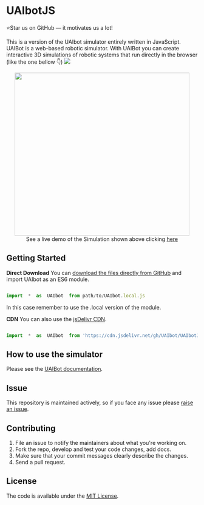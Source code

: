 
# UAIbotJS
⭐Star us on GitHub — it motivates us a lot!

This is a version of the UAIbot simulator entirely written in JavaScript. UAIBot is a web-based robotic simulator. With UAIBot you can create interactive 3D simulations of robotic systems that run directly in the browser (like the one bellow 👇)
![](https://media3.giphy.com/media/v1.Y2lkPTc5MGI3NjExOTNjMTNkNjQxNzg2OTM1NmNhYmQ1YzNkNTA0MTBhNTdkNGVkYTUyZiZjdD1n/WsvRmiVFCd7fYipIDa/giphy.gif)
<p align="center">
  <img width="460" height="430" src="https://media3.giphy.com/media/v1.Y2lkPTc5MGI3NjExOTNjMTNkNjQxNzg2OTM1NmNhYmQ1YzNkNTA0MTBhNTdkNGVkYTUyZiZjdD1n/WsvRmiVFCd7fYipIDa/giphy.gif">
  <br>
  See a live demo of the Simulation shown above clicking
  <a href="https://jsfiddle.net/eulomelo/jda5nxtq/">here</a>
</p>

##  Getting Started
**Direct Download**
You can [download the files directly from GitHub](https://github.com/UAIbot/UAIbotJS/archive/master.zip) and import UAIbot as an ES6 module.

```javascript

import  *  as  UAIbot  from path/to/UAIbot.local.js

```
In this case remember to use the .local version of the module.

**CDN**
You can also use the [jsDelivr CDN](https://cdn.jsdelivr.net/gh/UAIbot/UAIbotJS@v1.0.1/UAIbotJS/UAIbot.js).
```javascript

import  *  as  UAIbot  from 'https://cdn.jsdelivr.net/gh/UAIbot/UAIbotJS@v1.0.1/UAIbotJS/UAIbot.js'

```
## How to use the simulator
Please see the [UAIBot documentation](https://uaibot.github.io/).
## Issue

This repository is maintained actively, so if you face any issue please  [raise an issue](https://github.com/UAIbot/UAIbotJS/issues/new).

## Contributing

1.  File an issue to notify the maintainers about what you're working on.
2.  Fork the repo, develop and test your code changes, add docs.
3.  Make sure that your commit messages clearly describe the changes.
4.  Send a pull request.
## License

The code is available under the  [MIT License](https://github.com/cferdinandi/atomic/blob/master/LICENSE.md).
